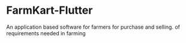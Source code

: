# FarmKart-Flutter
An application based software for farmers for purchase and selling. of requirements needed in farming
